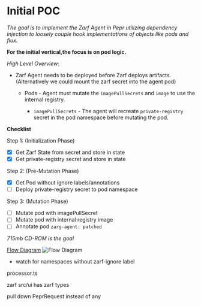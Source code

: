 # Initial POC

_The goal is to implement the Zarf Agent in Pepr utilizing dependency injection to loosely couple hook implementations of objects like pods and flux._

**For the initial vertical,the focus is on pod logic.**

_High Level Overview_:

- Zarf Agent needs to be deployed before Zarf deploys artifacts. (Alternatively we could mount the zarf secret into the agent pod)

  - Pods - Agent must mutate the `imagePullSecrets` and `image` to use the internal registry.

    - `imagePullSecrets` - The agent will recreate `private-registry` secret in the pod namespace before mutating the pod.

**Checklist**

Step 1: (Initialization Phase)

- [x] Get Zarf State from secret and store in state
- [x] Get private-registry secret and store in state

Step 2: (Pre-Mutation Phase)

- [x] Get Pod without ignore labels/annotations
- [ ] Deploy private-registry secret to pod namespace

Step 3: (Mutation Phase)

- [ ] Mutate pod with imagePullSecret
- [ ] Mutate pod with internal registry image
- [ ] Annotate pod `zarg-agent: patched`

_715mb CD-ROM is the goal_

[Flow Diagram](https://docs.google.com/drawings/d/1nGiG0keutXLvfbiW1_0LZNI2Gphfda63RTnUhz2DKVQ/edit?usp=sharing)
![Flow Diagram](https://docs.google.com/drawings/d/e/2PACX-1vS-EeJyxbtN_NygaOSc0m2x9vDnBxQkm-e9IstQ761J2ztKSA_G4SF6Fq1NNqBDdBvuT9FEVoGG7dmS/pub?w=962&h=344)

- watch for namespaces without zarf-ignore label

processor.ts

zarf src/ui has zarf types

pull down PeprRequest instead of any

